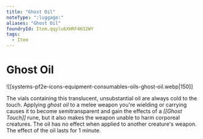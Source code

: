 ```yaml
---
title: "Ghost Oil"
noteType: ":luggage:"
aliases: "Ghost Oil"
foundryId: Item.qqylu6XHRF4H32WY
tags:
  - Item
---
```


# Ghost Oil
![[systems-pf2e-icons-equipment-consumables-oils-ghost-oil.webp|150]]

The vials containing this translucent, unsubstantial oil are always cold to the touch. Applying _ghost oil_ to a melee weapon you're wielding or carrying causes it to become semitransparent and gain the effects of a _[[Ghost Touch]]_ rune, but it also makes the weapon unable to harm corporeal creatures. The oil has no effect when applied to another creature's weapon. The effect of the oil lasts for 1 minute.


